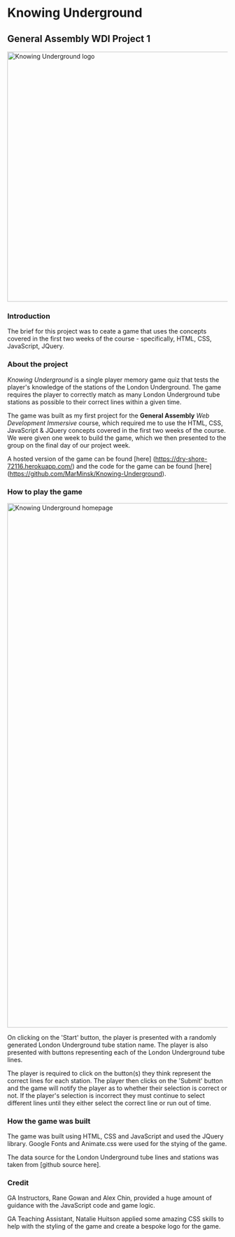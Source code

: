 # Knowing Underground

## General Assembly WDI Project 1

<img width="572" alt="Knowing Underground logo" src="https://user-images.githubusercontent.com/24986945/28064949-726e26c6-662e-11e7-9aa1-8b39676ca2ae.png">


### Introduction
The brief for this project was to ceate a game that uses the concepts covered in the first two weeks of the course - specifically, HTML, CSS, JavaScript, JQuery.

### About the project
_Knowing Underground_ is a single player memory game quiz that tests the player's knowledge of the stations of the  London Underground. The game requires the player to correctly match as many London Underground tube stations as possible to their correct lines within a given time.

The game was built as my first project for the **General Assembly** _Web Development Immersive_ course, which required me to use the HTML, CSS,  JavaScript & JQuery concepts covered in the first two weeks of the course. We were given one week to build the game, which we then presented to the group on the final day of our project week.  

A hosted version of the game can be found [here] (https://dry-shore-72116.herokuapp.com/) and the code for the game can be found [here] (https://github.com/MarMinsk/Knowing-Underground).

### How to play the game

<img width="1200" alt="Knowing Underground homepage" src="https://user-images.githubusercontent.com/24986945/28064992-ace88eae-662e-11e7-9064-ccb8da782f48.png">

On clicking on the 'Start' button, the player is presented with a randomly generated London Underground tube station name. The player is also presented with buttons representing each of the London Underground tube lines. 

The player is required to click on the button(s) they think represent the correct lines for each station. The player then clicks on the 'Submit' button and the game will notify the player as to whether their selection is correct or not. If the player's selection is incorrect they must continue to select different lines until they either select the correct line or run out of time. 

### How the game was built
The game was built using HTML, CSS and JavaScript and used the JQuery library. Google Fonts and Animate.css were used for the stying of the game. 

The data source for the London Underground tube lines and stations was taken from [github source here].

### Credit
GA Instructors, Rane Gowan and Alex Chin, provided a huge amount of guidance with the JavaScript code and game logic.

GA Teaching Assistant, Natalie Huitson applied some amazing CSS skills to help with the styling of the game and create a bespoke logo for the game.  